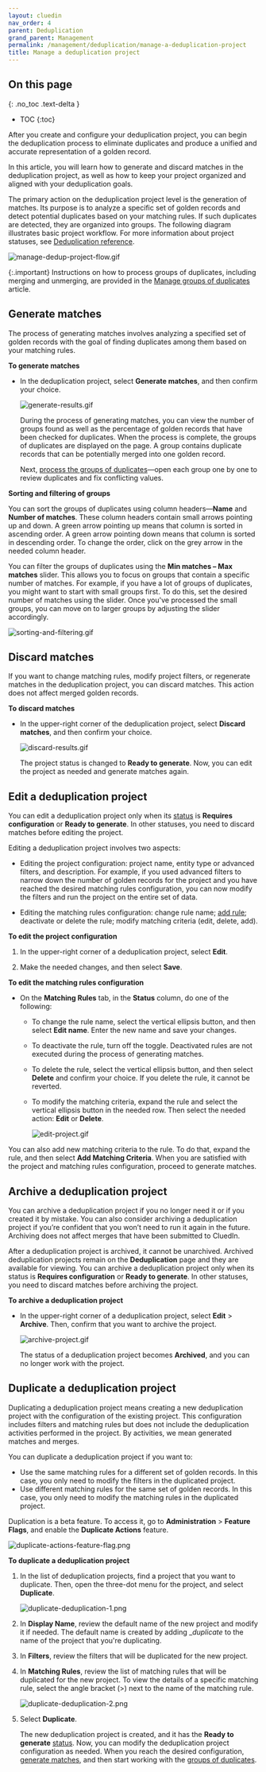 ```yaml
---
layout: cluedin
nav_order: 4
parent: Deduplication
grand_parent: Management
permalink: /management/deduplication/manage-a-deduplication-project
title: Manage a deduplication project
---
```

## On this page
{: .no_toc .text-delta }
- TOC
{:toc}

After you create and configure your deduplication project, you can begin the deduplication process to eliminate duplicates and produce a unified and accurate representation of a golden record.

In this article, you will learn how to generate and discard matches in the deduplication project, as well as how to keep your project organized and aligned with your deduplication goals.

The primary action on the deduplication project level is the generation of matches. Its purpose is to analyze a specific set of golden records and detect potential duplicates based on your matching rules. If such duplicates are detected, they are organized into groups. The following diagram illustrates basic project workflow. For more information about project statuses, see [Deduplication reference](/management/deduplication/deduplication-reference).

![manage-dedup-project-flow.gif](../../assets/images/management/deduplication/manage-dedup-project-flow.gif)

{:.important}
Instructions on how to process groups of duplicates, including merging and unmerging, are provided in the [Manage groups of duplicates](/management/deduplication/manage-groups-of-duplicates) article.

## Generate matches

The process of generating matches involves analyzing a specified set of golden records with the goal of finding duplicates among them based on your matching rules.

**To generate matches**

- In the deduplication project, select **Generate matches**, and then confirm your choice.

    ![generate-results.gif](../../assets/images/management/deduplication/generate-results.gif)

    During the process of generating matches, you can view the number of groups found as well as the percentage of golden records that have been checked for duplicates. When the process is complete, the groups of duplicates are displayed on the page. A group contains duplicate records that can be potentially merged into one golden record.

    Next, [process the groups of duplicates](/management/deduplication/manage-groups-of-duplicates)—open each group one by one to review duplicates and fix conflicting values.

**Sorting and filtering of groups**

You can sort the groups of duplicates using column headers—**Name** and **Number of matches**. These column headers contain small arrows pointing up and down. A green arrow pointing up means that column is sorted in ascending order. A green arrow pointing down means that column is sorted in descending order. To change the order, click on the grey arrow in the needed column header.

You can filter the groups of duplicates using the **Min matches – Max matches** slider. This allows you to focus on groups that contain a specific number of matches. For example, if you have a lot of groups of duplicates, you might want to start with small groups first. To do this, set the desired number of matches using the slider. Once you've processed the small groups, you can move on to larger groups by adjusting the slider accordingly.

![sorting-and-filtering.gif](../../assets/images/management/deduplication/sorting-and-filtering.gif)

## Discard matches

If you want to change matching rules, modify project filters, or regenerate matches in the deduplication project, you can discard matches. This action does not affect merged golden records.

**To discard matches**

- In the upper-right corner of the deduplication project, select **Discard matches**, and then confirm your choice.

    ![discard-results.gif](../../assets/images/management/deduplication/discard-results.gif)

    The project status is changed to **Ready to generate**. Now, you can edit the project as needed and generate matches again.

## Edit a deduplication project

You can edit a deduplication project only when its [status](/management/deduplication/deduplication-reference#deduplication-project-statuses) is **Requires configuration** or **Ready to generate**. In other statuses, you need to discard matches before editing the project.

Editing a deduplication project involves two aspects:

- Editing the project configuration: project name, entity type or advanced filters, and description. For example, if you used advanced filters to narrow down the number of golden records for the project and you have reached the desired matching rules configuration, you can now modify the filters and run the project on the entire set of data.

- Editing the matching rules configuration: change rule name; [add rule](/management/deduplication/create-a-deduplication-project#add-a-matching-rule); deactivate or delete the rule; modify matching criteria (edit, delete, add).

**To edit the project configuration**

1. In the upper-right corner of a deduplication project, select **Edit**.

1. Make the needed changes, and then select **Save**.

**To edit the matching rules configuration**

- On the **Matching Rules** tab, in the **Status** column, do one of the following:

    - To change the rule name, select the vertical ellipsis button, and then select **Edit name**. Enter the new name and save your changes.

    - To deactivate the rule, turn off the toggle. Deactivated rules are not executed during the process of generating matches.

    - To delete the rule, select the vertical ellipsis button, and then select **Delete** and confirm your choice. If you delete the rule, it cannot be reverted.

    - To modify the matching criteria, expand the rule and select the vertical ellipsis button in the needed row. Then select the needed action: **Edit** or **Delete**.

        ![edit-project.gif](../../assets/images/management/deduplication/edit-project.gif)

You can also add new matching criteria to the rule. To do that, expand the rule, and then select **Add Matching Criteria**. When you are satisfied with the project and matching rules configuration, proceed to generate matches.

## Archive a deduplication project

You can archive a deduplication project if you no longer need it or if you created it by mistake. You can also consider archiving a deduplication project if you’re confident that you won’t need to run it again in the future. Archiving does not affect merges that have been submitted to CluedIn.

After a deduplication project is archived, it cannot be unarchived. Archived deduplication projects remain on the **Deduplication** page and they are available for viewing. You can archive a deduplication project only when its status is **Requires configuration** or **Ready to generate**. In other statuses, you need to discard matches before archiving the project.

**To archive a deduplication project**

- In the upper-right corner of a deduplication project, select **Edit** > **Archive**. Then, confirm that you want to archive the project.

    ![archive-project.gif](../../assets/images/management/deduplication/archive-project.gif)

    The status of a deduplication project becomes **Archived**, and you can no longer work with the project.

## Duplicate a deduplication project

Duplicating a deduplication project means creating a new deduplication project with the configuration of the existing project. This configuration includes filters and matching rules but does not include the deduplication activities performed in the project. By activities, we mean generated matches and merges.

You can duplicate a deduplication project if you want to:

- Use the same matching rules for a different set of golden records. In this case, you only need to modify the filters in the duplicated project.
- Use different matching rules for the same set of golden records. In this case, you only need to modify the matching rules in the duplicated project.

Duplication is a beta feature. To access it, go to **Administration** > **Feature Flags**, and enable the **Duplicate Actions** feature.

![duplicate-actions-feature-flag.png](../../assets/images/shared/duplicate-actions-feature-flag.png)

**To duplicate a deduplication project**

1. In the list of deduplication projects, find a project that you want to duplicate. Then, open the three-dot menu for the project, and select **Duplicate**.

    ![duplicate-deduplication-1.png](../../assets/images/management/deduplication/duplicate-deduplication-1.png)

1. In **Display Name**, review the default name of the new project and modify it if needed. The default name is created by adding __duplicate_ to the name of the project that you're duplicating.

1. In **Filters**, review the filters that will be duplicated for the new project.

1. In **Matching Rules**, review the list of matching rules that will be duplicated for the new project. To view the details of a specific matching rule, select the angle bracket (>) next to the name of the matching rule.

    ![duplicate-deduplication-2.png](../../assets/images/management/deduplication/duplicate-deduplication-2.png)

1. Select **Duplicate**.

    The new deduplication project is created, and it has the **Ready to generate** [status](/management/deduplication/deduplication-reference#project-statuses). Now, you can modify the deduplication project configuration as needed. When you reach the desired configuration, [generate matches](/management/deduplication/manage-a-deduplication-project#generate-matches), and then start working with the [groups of duplicates](/management/deduplication/manage-groups-of-duplicates).    